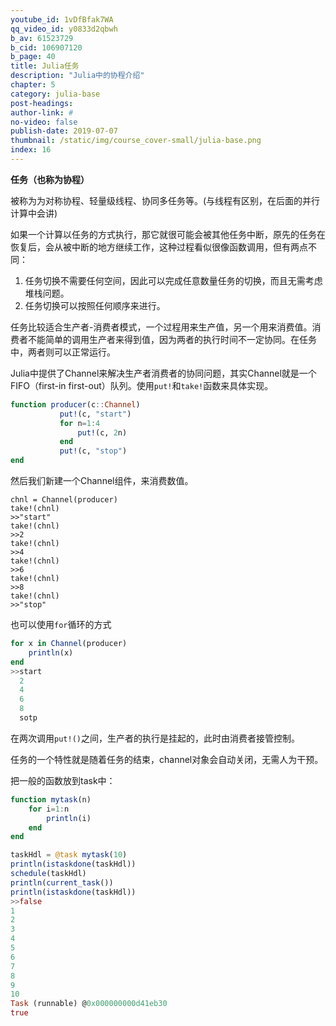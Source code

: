 ```yaml
---
youtube_id: 1vDfBfak7WA
qq_video_id: y0833d2qbwh
b_av: 61523729
b_cid: 106907120
b_page: 40
title: Julia任务
description: "Julia中的协程介绍"
chapter: 5
category: julia-base
post-headings:
author-link: #
no-video: false
publish-date: 2019-07-07
thumbnail: /static/img/course_cover-small/julia-base.png
index: 16
---
```






**任务（也称为协程）**

被称为为对称协程、轻量级线程、协同多任务等。(与线程有区别，在后面的并行计算中会讲)

如果一个计算以任务的方式执行，那它就很可能会被其他任务中断，原先的任务在恢复后，会从被中断的地方继续工作，这种过程看似很像函数调用，但有两点不同：
 1. 任务切换不需要任何空间，因此可以完成任意数量任务的切换，而且无需考虑堆栈问题。
 2. 任务切换可以按照任何顺序来进行。

任务比较适合生产者-消费者模式，一个过程用来生产值，另一个用来消费值。消费者不能简单的调用生产者来得到值，因为两者的执行时间不一定协同。在任务中，两者则可以正常运行。

Julia中提供了Channel来解决生产者消费者的协同问题，其实Channel就是一个FIFO（first-in first-out）队列。使用`put!`和`take!`函数来具体实现。
```Julia
function producer(c::Channel)
           put!(c, "start")
           for n=1:4
               put!(c, 2n)
           end
           put!(c, "stop")
end
```
然后我们新建一个Channel组件，来消费数值。
```
chnl = Channel(producer)
take!(chnl)
>>"start"
take!(chnl)
>>2
take!(chnl)
>>4
take!(chnl)
>>6
take!(chnl)
>>8
take!(chnl)
>>"stop"
```
也可以使用`for`循环的方式
```Julia
for x in Channel(producer)
    println(x)
end
>>start
  2
  4
  6
  8
  sotp
```
在两次调用`put!()`之间，生产者的执行是挂起的，此时由消费者接管控制。

任务的一个特性就是随着任务的结束，channel对象会自动关闭，无需人为干预。

把一般的函数放到task中：

```Julia
function mytask(n)
    for i=1:n
        println(i)
    end
end

taskHdl = @task mytask(10)
println(istaskdone(taskHdl))
schedule(taskHdl)
println(current_task())
println(istaskdone(taskHdl))
>>false
1
2
3
4
5
6
7
8
9
10
Task (runnable) @0x000000000d41eb30
true
```





